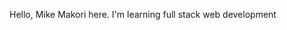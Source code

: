 Hello, Mike Makori here.
I'm learning full stack web development

<!---
bluntpencil254/bluntpencil254 is a ✨ special ✨ repository because its `README.md` (this file) appears on your GitHub profile.
You can click the Preview link to take a look at your changes.
--->
